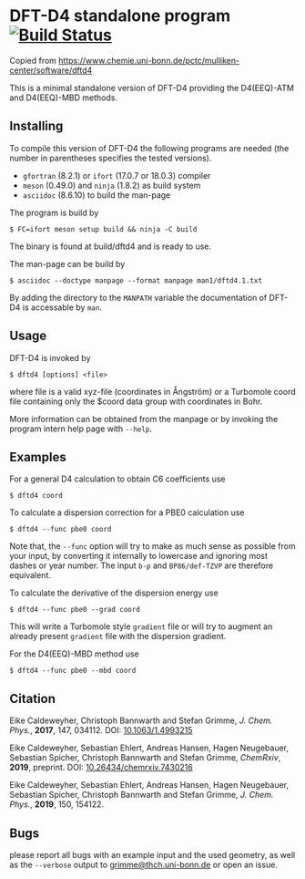 DFT-D4 standalone program [![Build Status](https://travis-ci.org/awvwgk/dftd4.svg?branch=master)](https://travis-ci.org/awvwgk/dftd4)
=========================

Copied from
https://www.chemie.uni-bonn.de/pctc/mulliken-center/software/dftd4

This is a minimal standalone version of DFT-D4 providing the
D4(EEQ)-ATM and D4(EEQ)-MBD methods.

Installing
----------

To compile this version of DFT-D4 the following programs are needed
(the number in parentheses specifies the tested versions).

* `gfortran` (8.2.1) or `ifort` (17.0.7 or 18.0.3) compiler
* `meson` (0.49.0) and `ninja` (1.8.2) as build system
* `asciidoc` (8.6.10) to build the man-page

The program is build by

    $ FC=ifort meson setup build && ninja -C build

The binary is found at build/dftd4 and is ready to use.

The man-page can be build by

    $ asciidoc --doctype manpage --format manpage man1/dftd4.1.txt

By adding the directory to the `MANPATH` variable the documentation
of DFT-D4 is accessable by `man`.

Usage
-----

DFT-D4 is invoked by

    $ dftd4 [options] <file>

where file is a valid xyz-file (coordinates in Ångström) or a
Turbomole coord file containing only the $coord data group with
coordinates in Bohr.

More information can be obtained from the manpage or by
invoking the program intern help page with `--help`.

Examples
--------

For a general D4 calculation to obtain C6 coefficients use

    $ dftd4 coord

To calculate a dispersion correction for a PBE0 calculation use

    $ dftd4 --func pbe0 coord

Note that, the `--func` option will try to make as much sense as
possible from your input, by converting it internally to lowercase
and ignoring most dashes or year number. The input `b-p` and `BP86/def-TZVP`
are therefore equivalent.

To calculate the derivative of the dispersion energy use

    $ dftd4 --func pbe0 --grad coord

This will write a Turbomole style `gradient` file or will try to
augment an already present `gradient` file with the dispersion gradient.

For the D4(EEQ)-MBD method use

    $ dftd4 --func pbe0 --mbd coord
    
Citation
--------

Eike Caldeweyher, Christoph Bannwarth and Stefan Grimme, *J. Chem. Phys.*, **2017**, 147, 034112.
DOI: [10.1063/1.4993215](https://doi.org/10.1063/1.4993215)

Eike Caldeweyher, Sebastian Ehlert, Andreas Hansen, Hagen Neugebauer, Sebastian Spicher, Christoph Bannwarth and Stefan Grimme, *ChemRxiv*, **2019**, preprint. DOI: [10.26434/chemrxiv.7430216](https://doi.org/10.26434/chemrxiv.7430216.v2)

Eike Caldeweyher, Sebastian Ehlert, Andreas Hansen, Hagen Neugebauer, Sebastian Spicher, Christoph Bannwarth and Stefan Grimme,
*J. Chem. Phys.*, **2019**, 150, 154122.


Bugs
----

please report all bugs with an example input and the used geometry,
as well as the `--verbose` output to grimme@thch.uni-bonn.de
or open an issue.

